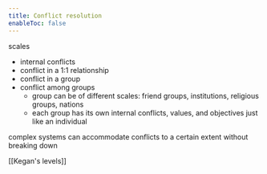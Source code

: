 ```yaml
---
title: Conflict resolution
enableToc: false
---
```

scales
- internal conflicts
- conflict in a 1:1 relationship
- conflict in a group
- conflict among groups
	- group can be of different scales: friend groups, institutions, religious groups, nations
	- each group has its own internal conflicts, values, and objectives just like an individual

complex systems can accommodate conflicts to a certain extent without breaking down

[[Kegan's levels]] 